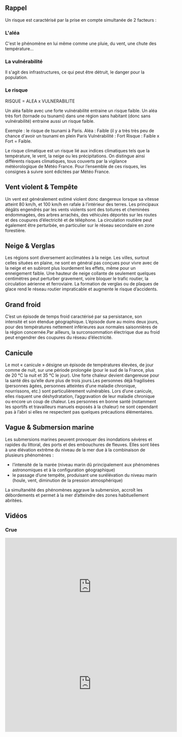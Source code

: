 

## Rappel

Un risque est caractérisé par la prise en compte simultanée de 2 facteurs : 

### L'aléa

C'est le phénomène en lui même comme une pluie, du vent, une chute des température... 

### La vulnérabilité 

Il s'agit des infrastructures, ce qui peut être détruit, le danger pour la population. 

### Le risque

RISQUE = ALEA x VULNERABILITE 

Un aléa faible avec une forte vulnérabilité entraine un risque faible. Un aléa très fort (tornade ou tsunami) dans une région sans habitant (donc sans vulnérabilité) entraine aussi un risque faible. 

   Exemple : le risque de tsunami à Paris. 
   Aléa : Faible (il y a très très peu de chance d'avoir un tsunami en plein Paris
   Vulnérabilité : Fort
   Risque : Faible x Fort = Faible. 



Le risque climatique est un risque lié aux indices climatiques tels que la température, le vent, la neige ou les précipitations. On 	distingue ainsi différents risques climatiques, tous couverts par la vigilance météorologique de Météo France. Pour l’ensemble 	de ces risques, les consignes à suivre sont édictées par Météo France.



## Vent violent & Tempête

Un vent est généralement estimé violent donc dangereux lorsque sa vitesse atteint 80 km/h, et 100 km/h en rafale à l’intérieur des terres.
Les principaux dégâts engendrés par les vents violents sont des toitures et cheminées endommagées, des arbres arrachés, des véhicules déportés sur les routes et des coupures d’électricité et de téléphone. 
La circulation routière peut également être perturbée, en particulier sur le réseau secondaire en zone forestière.

## Neige & Verglas 

Les régions sont diversement acclimatées à la neige. Les villes, surtout celles situées en plaine, ne sont en général pas conçues pour vivre avec de la neige et en subiront plus lourdement les effets, même pour un enneigement faible.
Une hauteur de neige collante de seulement quelques centimètres peut perturber gravement, voire bloquer le trafic routier, la circulation aérienne et ferroviaire. 
La formation de verglas ou de plaques de glace rend le réseau routier impraticable et augmente le risque d’accidents.

## Grand froid

C’est un épisode de temps froid caractérisé par sa persistance, son intensité et son étendue géographique. L’épisode dure au moins deux jours, pour des températures nettement inférieures aux normales saisonnières de la région concernée.Par ailleurs, la surconsommation électrique due au froid peut engendrer des coupures du réseau d’électricité.

## Canicule

Le mot « canicule » désigne un épisode de températures élevées, de jour comme de nuit, sur une période prolongée (pour le sud de la France, plus de 20 °C la nuit et 35 °C le jour). Une forte chaleur devient dangereuse pour la santé dès qu’elle dure plus de trois jours.Les personnes déjà fragilisées (personnes âgées, personnes atteintes d’une maladie chronique, nourrissons, etc.) sont particulièrement vulnérables. Lors d’une canicule, elles risquent une déshydratation, l’aggravation de leur maladie chronique ou encore un coup de chaleur. Les personnes en bonne santé (notamment les sportifs et travailleurs manuels exposés à la chaleur) ne sont cependant pas à l’abri si elles ne respectent pas quelques précautions élémentaires.

## Vague & Submersion marine

Les submersions marines peuvent provoquer des inondations sévères et rapides du littoral, des ports et des embouchures de fleuves. Elles sont liées à une élévation extrême du niveau de la mer due à la combinaison de plusieurs phénomènes :

* l’intensité de la marée (niveau marin dû principalement aux phénomènes astronomiques et à la configuration géographique)
* le passage d’une tempête, produisant une surélévation du niveau marin (houle, vent, diminution de la pression atmosphérique)

La simultanéité des phénomènes aggrave la submersion, accroît les débordements et permet à la mer d’atteindre des zones habituellement abritées.

## Vidéos

### Crue 

<iframe width="560" height="315" src="https://www.youtube.com/embed/jgWbYDUm-ME" frameborder="0" allow="accelerometer; autoplay; clipboard-write; encrypted-media; gyroscope; picture-in-picture" allowfullscreen></iframe>
<iframe width="560" height="315" src="https://www.youtube.com/embed/2Rfuoylv34k" frameborder="0" allow="accelerometer; autoplay; clipboard-write; encrypted-media; gyroscope; picture-in-picture" allowfullscreen></iframe>

